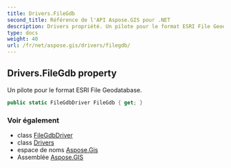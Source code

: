```yaml
---
title: Drivers.FileGdb
second_title: Référence de l'API Aspose.GIS pour .NET
description: Drivers propriété. Un pilote pour le format ESRI File Geodatabase.
type: docs
weight: 40
url: /fr/net/aspose.gis/drivers/filegdb/
---
```

## Drivers.FileGdb property

Un pilote pour le format ESRI File Geodatabase.

```csharp
public static FileGdbDriver FileGdb { get; }
```

### Voir également

* class [FileGdbDriver](../../../aspose.gis.formats.filegdb/filegdbdriver/)
* class [Drivers](../)
* espace de noms [Aspose.Gis](../../drivers/)
* Assemblée [Aspose.GIS](../../../)



